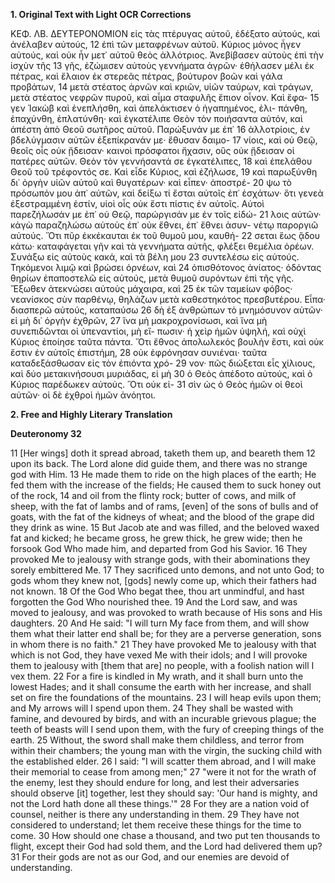 **1. Original Text with Light OCR Corrections**

ΚΕΦ. ΛΒ. ΔΕΥΤΕΡΟΝΟΜΙΟΝ
εἰς τὰς πτέρυγας αὐτοῦ, ἐδέξατο αὐτούς, καὶ ἀνέλαβεν αὐτούς, 12
ἐπὶ τῶν μεταφρένων αὐτοῦ. Κύριος μόνος ἦγεν αὐτούς, καὶ οὐκ ἦν
μετ᾿ αὐτοῦ θεὸς ἀλλότριος. Ἀνεβίβασεν αὐτοὺς ἐπὶ τὴν ἰσχὺν τῆς 13
γῆς, ἐζώμισεν αὐτοὺς γεννήματα ἀγρῶν· ἐθήλασεν μέλι ἐκ πέτρας,
καὶ ἔλαιον ἐκ στερεᾶς πέτρας, βούτυρον βοῶν καὶ γάλα προβάτων, 14
μετὰ στέατος ἀρνῶν καὶ κριῶν, υἱῶν ταύρων, καὶ τράγων, μετὰ
στέατος νεφρῶν πυροῦ, καὶ αἷμα σταφυλῆς ἔπιον οἶνον. Καὶ ἔφα- 15
γεν Ἰακὼβ καὶ ἐνεπλήσθη, καὶ ἀπελάκτισεν ὁ ἠγαπημένος, ἐλι-
πάνθη, ἐπαχύνθη, ἐπλατύνθη· καὶ ἐγκατέλιπε Θεὸν τὸν ποιήσαντα
αὐτόν, καὶ ἀπέστη ἀπὸ Θεοῦ σωτῆρος αὐτοῦ. Παρώξυνάν με ἐπ᾿ 16
ἀλλοτρίοις, ἐν βδελύγμασιν αὐτῶν ἐξεπίκρανάν με· ἔθυσαν δαιμο- 17
νίοις, καὶ οὐ Θεῷ, θεοῖς οἷς οὐκ ᾔδεισαν· καινοὶ πρόσφατοι ἤχασιν, οὓς
οὐκ ᾔδεισαν οἱ πατέρες αὐτῶν. Θεὸν τὸν γεννήσαντά σε ἐγκατέλιπες, 18
καὶ ἐπελάθου Θεοῦ τοῦ τρέφοντός σε. Καὶ εἶδε Κύριος, καὶ ἐζήλωσε, 19
καὶ παρωξύνθη δι᾿ ὀργὴν υἱῶν αὐτοῦ καὶ θυγατέρων· καὶ εἶπεν· ἀποστρέ- 20
ψω τὸ πρόσωπόν μου ἀπ᾿ αὐτῶν, καὶ δείξω τί ἔσται αὐτοῖς ἐπ᾿ ἐσχάτων·
ὅτι γενεὰ ἐξεστραμμένη ἐστίν, υἱοὶ οἷς οὐκ ἔστι πίστις ἐν αὐτοῖς.
Αὐτοὶ παρεζήλωσάν με ἐπ᾿ οὐ Θεῷ, παρώργισάν με ἐν τοῖς εἰδώ- 21
λοις αὐτῶν· κἀγὼ παραζηλώσω αὐτοὺς ἐπ᾿ οὐκ ἔθνει, ἐπ᾿ ἔθνει ἀσυν-
νέτῳ παροργιῶ αὐτούς. Ὅτι πῦρ ἐκκέκαυται ἐκ τοῦ θυμοῦ μου, καυθή- 22
σεται ἕως ᾅδου κάτω· καταφάγεται γῆν καὶ τὰ γεννήματα αὐτῆς,
φλέξει θεμέλια ὀρέων. Συνάξω εἰς αὐτοὺς κακά, καὶ τὰ βέλη μου 23
συντελέσω εἰς αὐτούς. Τηκόμενοι λιμῷ καὶ βρώσει ὀρνέων, καὶ 24
ὀπισθότονος ἀνίατος· ὀδόντας θηρίων ἐπαποστελῶ εἰς αὐτούς, μετὰ
θυμοῦ συρόντων ἐπὶ τῆς γῆς. Ἔξωθεν ἀτεκνώσει αὐτοὺς μάχαιρα, καὶ 25
ἐκ τῶν ταμείων φόβος· νεανίσκος σὺν παρθένῳ, θηλάζων μετὰ
καθεστηκότος πρεσβυτέρου. Εἶπα· διασπερῶ αὐτούς, καταπαύσω 26
δὴ ἐξ ἀνθρώπων τὸ μνημόσυνον αὐτῶν· εἰ μὴ δι᾿ ὀργὴν ἐχθρῶν, 27
ἵνα μὴ μακροχρονίσωσι, καὶ ἵνα μὴ συνεπιδῶνται οἱ ὑπεναντίοι, μὴ εἴ-
πωσιν· ἡ χεὶρ ἡμῶν ὑψηλή, καὶ οὐχὶ Κύριος ἐποίησε ταῦτα πάντα.
Ὅτι ἔθνος ἀπολωλεκός βουλὴν ἔστι, καὶ οὐκ ἔστιν ἐν αὐτοῖς ἐπιστήμη, 28
οὐκ ἐφρόνησαν συνιέναι· ταῦτα καταδεξάσθωσαν εἰς τὸν ἐπιόντα χρό- 29
νον· πῶς διώξεται εἷς χίλιους, καὶ δύο μετακινήσουσι μυριάδας, εἰ μὴ 30
ὁ Θεὸς ἀπέδοτο αὐτούς, καὶ ὁ Κύριος παρέδωκεν αὐτούς. Ὅτι οὐκ εἰ- 31
σὶν ὡς ὁ Θεὸς ἡμῶν οἱ θεοὶ αὐτῶν· οἱ δὲ ἐχθροὶ ἡμῶν ἀνόητοι.

**2. Free and Highly Literary Translation**

**Deuteronomy 32**

11 [Her wings] doth it spread abroad, taketh them up, and beareth them
12 upon its back. The Lord alone did guide them, and there was no strange god with Him.
13 He made them to ride on the high places of the earth; He fed them with the increase of the fields; He caused them to suck honey out of the rock,
14 and oil from the flinty rock; butter of cows, and milk of sheep, with the fat of lambs and of rams, [even] of the sons of bulls and of goats, with the fat of the kidneys of wheat; and the blood of the grape did they drink as wine.
15 But Jacob ate and was filled, and the beloved waxed fat and kicked; he became gross, he grew thick, he grew wide; then he forsook God Who made him, and departed from God his Savior.
16 They provoked Me to jealousy with strange gods, with their abominations they sorely embittered Me.
17 They sacrificed unto demons, and not unto God; to gods whom they knew not, [gods] newly come up, which their fathers had not known.
18 Of the God Who begat thee, thou art unmindful, and hast forgotten the God Who nourished thee.
19 And the Lord saw, and was moved to jealousy, and was provoked to wrath because of His sons and His daughters.
20 And He said: "I will turn My face from them, and will show them what their latter end shall be; for they are a perverse generation, sons in whom there is no faith."
21 They have provoked Me to jealousy with that which is not God, they have vexed Me with their idols; and I will provoke them to jealousy with [them that are] no people, with a foolish nation will I vex them.
22 For a fire is kindled in My wrath, and it shall burn unto the lowest Hades; and it shall consume the earth with her increase, and shall set on fire the foundations of the mountains.
23 I will heap evils upon them; and My arrows will I spend upon them.
24 They shall be wasted with famine, and devoured by birds, and with an incurable grievous plague; the teeth of beasts will I send upon them, with the fury of creeping things of the earth.
25 Without, the sword shall make them childless, and terror from within their chambers; the young man with the virgin, the sucking child with the established elder.
26 I said: "I will scatter them abroad, and I will make their memorial to cease from among men;"
27 "were it not for the wrath of the enemy, lest they should endure for long, and lest their adversaries should observe [it] together, lest they should say: 'Our hand is mighty, and not the Lord hath done all these things.'"
28 For they are a nation void of counsel, neither is there any understanding in them.
29 They have not considered to understand; let them receive these things for the time to come.
30 How should one chase a thousand, and two put ten thousands to flight, except their God had sold them, and the Lord had delivered them up?
31 For their gods are not as our God, and our enemies are devoid of understanding.